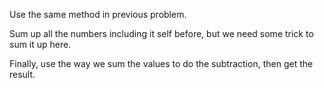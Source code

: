Use the same method in previous problem.

Sum up all the numbers including it self before, but we need some trick to sum it up here.

Finally, use the way we sum the values to do the subtraction, then get the result.
